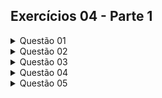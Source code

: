 ## Exercícios 04 - Parte 1

<details>
<summary> Questão 01 </summary>

### 1. Em um sistema bancário temos as seguintes classes:

```java
public class ContaBancaria {
    private double saldo;

    public ContaBancaria(double saldoInicial) {
        this.saldo = saldoInicial;
    }

    public void depositar(double valor) { saldo += valor; }

    public void sacar(double valor) { saldo -= valor; }
}

public class ContaPoupanca extends ContaBancaria {
    public ContaPoupanca(double saldoInicial) {
        super(saldoInicial);
    }

    @Override
    public void sacar(double valor) {
        if (valor > 1000) {
            throw new RuntimeException("Não pode sacar mais de 1000 em uma poupança");
        }
        super.sacar(valor);
    }
}
```

### Explique por que motivo a herança entre as classes não é justificada e proponha uma solução.

O método sacar da classe ContaPoupanca não se comporta da mesma forma que o método sacar da classe ContaBancaria, pois o método sacar da classe ContaPoupanca lança uma exceção caso o valor a ser sacado seja maior que 1000, enquanto o método sacar da classe ContaBancaria não lança exceção.

#### Solução:

```java
public class ContaPoupanca {
    private ContaBancaria contaBancaria;

    public ContaPoupanca(double saldoInicial) {
        this.contaBancaria = new ContaBancaria(saldoInicial);
    }

    public void sacar(double valor) {
        if (valor > 1000) {
            throw new RuntimeException("Não pode sacar mais de 1000 em uma poupança");
        }
        this.contaBancaria.sacar(valor);
    }
}
```
</details>

<details>
<summary> Questão 02 </summary>

### 2. Proponha uma solução que evite o uso da herança no código abaixo:

```java
public class Conta {
    private double saldo;
    private String numeroConta;

    public Conta(String numeroConta, double saldoInicial) {
        this.numeroConta = numeroConta;
        this.saldo = saldoInicial;
    }

    public void depositar(double valor) {
        saldo += valor;
    }

    public void sacar(double valor) {
        if (valor > saldo) {
            throw new IllegalArgumentException("Saldo insuficiente.");
        }
        saldo -= valor;
    }

    // Outros métodos relevantes...
}

public class ContaCliente extends Conta {
    private String nome;
    private String cpf;
    private String endereco;

    public ContaCliente(String numeroConta, double saldoInicial, String nome, String cpf, String endereco) {
        super(numeroConta, saldoInicial);
        this.nome = nome;
        this.cpf = cpf;
        this.endereco = endereco;
    }

    // Métodos específicos do cliente...
}
```
#### Solução:

```java
public class Conta {
    private double saldo;
    private String numeroConta;

    public Conta(String numeroConta, double saldoInicial) {
        this.numeroConta = numeroConta;
        this.saldo = saldoInicial;
    }

    public void depositar(double valor) {
        saldo += valor;
    }

    public void sacar(double valor) {
        if (valor > saldo) {
            throw new IllegalArgumentException("Saldo insuficiente.");
        }
        saldo -= valor;
    }

    // Outros métodos relevantes...
}

public class ContaCliente {
    private Conta conta;
    private String nome;
    private String cpf;
    private String endereco;

    public ContaCliente(String numeroConta, double saldoInicial, String nome, String cpf, String endereco) {
        this.conta = new Conta(numeroConta, saldoInicial);
        this.nome = nome;
        this.cpf = cpf;
        this.endereco = endereco;
    }

    public void depositar(double valor) {
        conta.depositar(valor);
    }

    public void sacar(double valor) {
        conta.sacar(valor);
    }

    // Métodos específicos do cliente...
}
```
</details>

<details>
<summary> Questão 03 </summary>

### 3. Aplique o princípio LSP à implementação abaixo de forma que persistência seja um atributo da segunda classe. Crie um exemplo real com o resultado da refatoração.

```java
import java.io.*;

public class Persistencia {
    public void salvar(String dados, String arquivo) throws IOException {
        try (FileWriter writer = new FileWriter(arquivo)) {
        writer.write(dados);
        }
    }
}

public class PersistenciaJSON extends Persistencia {
    @Override
    public void salvar(String dados, String arquivo) throws IOException {
        if (!dados.startsWith("{")) {
            throw new IllegalArgumentException("Dados não estão em formato JSON.");
        }
        super.salvar(dados, arquivo);
    }
}
```

#### Solução:

```java
import java.io.*;

public class Persistencia {
    public void salvar(String dados, String arquivo) throws IOException {
        try (FileWriter writer = new FileWriter(arquivo)) {
        writer.write(dados);
        }
    }
}

public class PersistenciaJSON {
    public Persistencia persistencia;

    public PersistenciaJSON() {
        this.persistencia = new Persistencia();
    }

    public void salvar(String dados, String arquivo) throws IOException {
        if (!dados.startsWith("{")) {
            throw new IllegalArgumentException("Dados não estão em formato JSON.");
        }
        this.persistencia.salvar(dados, arquivo);
    }

    public static void main(String[] args) throws IOException{
        PersistenciaJSON pJson = new PersistenciaJSON();
        try {
            pJson.salvar("Nota: Entregar atividade...", "notas.json");
            System.out.println("Arquivo salvo.");
        } catch (IOException e) {
            System.out.println(e.getMessage());
        }
    }
}
```
</details>

<details>
<summary> Questão 04 </summary>

### 4. Entenda o problema da herança entre patos e suas capacidades presentes no exemplo do link:

https://www.quora.com/What-are-some-Java-examples-for-the-OOP-principle-of-favoring-object-composition-over-inheritance

### Proponha um exemplo que também viola o LSP e exiba sua solução.

#### Exemplo de violação do LSP:

```java
class Retangulo {
    private int largura, altura;

    public void setLargura(int largura) {
        this.largura = largura;
    }

    public void setAltura(int altura) {
        this.altura = altura;
    }

    public int getLargura() {
        return largura;
    }

    public int getAltura() {
        return altura;
    }

    public int getArea() {
        return largura * altura;
    }
}

class Quadrado extends Retangulo {
    public void setLargura(int largura) {
        super.setLargura(largura);
        super.setAltura(largura);
    }

    public void setAltura(int altura) {
        super.setLargura(altura);
        super.setAltura(altura);
    }
}
```

#### Solução:

```java
interface Forma {
    public int getArea();
}

class Retangulo implements Forma {
    protected int largura, altura;

    public void setLargura(int largura) {
        this.largura = largura;
    }

    public void setAltura(int altura) {
        this.altura = altura;
    }

    public int getLargura() {
        return largura;
    }

    public int getAltura() {
        return altura;
    }

    public int getArea() {
        return largura * altura;
    }
}

class Quadrado implements Forma {
    private int lado;

    public void setLado(int lado) {
        this.lado = lado;
    }

    public int getLado() {
        return lado;
    }

    public int getArea() {
        return lado * lado;
    }
}
```

</details>

<details>
<summary> Questão 05 </summary>

### 5. As classes Postagem, Reacao e Comentario possuem uma herança apenas para aproveitar alguns atributos e reescrever o método exibir().

```java
public class Perfil {
    private int id;
    private String nomeUsuario;

    public Perfil(int id, String nomeUsuario) {
        this.nomeUsuario = nomeUsuario;
        this.id = id;
    }

    // Outros métodos
}

public class Postagem {
    private String id;
    private Perfil autor;
    private String conteudo;

    public Postagem(String id, Perfil autor, String conteudo) {
        this.id = id;
        this.autor = autor;
        this.conteudo = conteudo;
    }

    public void exibir() {
        System.out.println("Postagem [" + id + "] de " + autor.getNomeUsuario() +": " + conteudo);
    }

    // outros métodos
}

public class Reacao extends Postagem {
    private String tipoReacao;

    public Reacao(String id, Perfil autor, String tipoReacao) {
        super(id, autor, null);
        this.tipoReacao = tipoReacao;
    }

    @Override
    public void exibir() {
        System.out.println("Reação [" + tipoReacao + "] de " +
        getAutor().getNomeUsuario() + " na postagem " + getId();
    }

    // outros métodos
}

public class Comentario extends Postagem {
    private Postagem postagemOriginal;

    public Comentario(String id, Perfil autor, String conteudo, Postagem
    postagemOriginal) {
        super(id, autor, conteudo);
        this.postagemOriginal = postagemOriginal;
    }

    @Override
    public void exibir() {
        System.out.println("Comentário de " + getAutor().getNomeUsuario() + " em resposta a postagem [" + postagemOriginal.getId() + "]: " + conteudo);
    }

    // outros métodos
}
```

### Refatore as classes de forma a:
    a. Reacao tenha uma composição com postagem;

    b. Comentário também tenha uma composição com postagem;

    c. Postagem tenha uma coleção de reações e comentários;

    d. Todos implementem a interface abaixo:

```java	
public interface Publicavel {
    void exibir();
    Perfil getAutor();
}
```

#### Solução:

```java
import java.util.List;
import java.util.ArrayList;

public interface Publicavel {
    void exibir();
    Perfil getAutor();
}

public class Perfil {
    private int id;
    private String nomeUsuario;

    public Perfil(int id, String nomeUsuario) {
        this.nomeUsuario = nomeUsuario;
        this.id = id;
    }

    public String getNomeUsuario() {
        return nomeUsuario;
    }

    // Outros métodos
}

public class Postagem implements Publicavel {
    private String id;
    private Perfil autor;
    private String conteudo;
    private List<Reacao> reacoes;
    private List<Comentario> comentarios;

    public Postagem(String id, Perfil autor, String conteudo) {
        this.id = id;
        this.autor = autor;
        this.conteudo = conteudo;
        this.reacoes = new ArrayList<>();
        this.comentarios = new ArrayList<>();
    }

    public String getId() {
        return id;
    }

    @Override
    public Perfil getAutor() {
        return autor;
    }

    @Override
    public void exibir() {
        System.out.println("Postagem [" + getId() + "] de " + getAutor().getNomeUsuario() + ": " + conteudo);
    }

    public void addReacao(Reacao reacao) {
        this.reacoes.add(reacao);
    }

    public void addComentario(Comentario comentario) {
        this.comentarios.add(comentario);
    }

    // Outros métodos
}


public class Reacao implements Publicavel {
    private String id;
    private Perfil autor;
    private String tipoReacao;
    private Postagem postagem;

    public Reacao(String id, Perfil autor, String tipoReacao, Postagem postagem) {
        this.id = id;
        this.autor = autor;
        this.tipoReacao = tipoReacao;
        this.postagem = postagem;
    }

    public String getId() {
        return postagem.getId();
    }

    @Override
    public Perfil getAutor() {
        return postagem.getAutor();
    }

    @Override
    public void exibir() {
        System.out.println("Reação [" + tipoReacao + "] de " + getAutor().getNomeUsuario() + " na postagem "
                + postagem.getId());
    }

    // Outros métodos
}

public class Comentario implements Publicavel {
    private String id;
    private Perfil autor;
    private String conteudo;
    private Postagem postagemOriginal;

    public Comentario(String id, Perfil autor, String conteudo, Postagem postagemOriginal) {
        this.id = id;
        this.autor = autor;
        this.conteudo = conteudo;
        this.postagemOriginal = postagemOriginal;
    }

    @Override
    public Perfil getAutor() {
        return autor;
    }

    @Override
    public void exibir() {
        System.out.println("Comentário de " + getAutor().getNomeUsuario() + " em resposta a postagem [" + postagemOriginal.getId()
                + "]: " + conteudo);
    }

    // Outros métodos
}
```
</details>